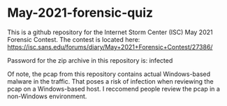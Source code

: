 # May-2021-forensic-quiz

This is a github repository for the Internet Storm Center (ISC) May 2021 Forensic Contest.  The contest is located here: https://isc.sans.edu/forums/diary/May+2021+Forensic+Contest/27386/

Password for the zip archive in this repository is: infected

Of note, the pcap from this repository contains actual Windows-based malware in the traffic.  That poses a risk of infection when reviewing the pcap on a Windows-based host.  I reccomend people review the pcap in a non-Windows environment.
